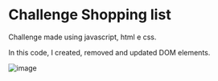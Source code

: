 # Challenge Shopping list

Challenge made using javascript, html e css.

In this code, I created, removed and updated DOM elements.


![image](https://github.com/user-attachments/assets/223b5b12-edc3-43ef-85ab-95a0f85e067a)

